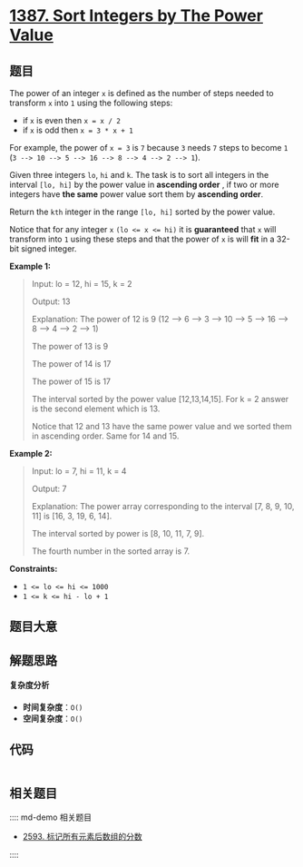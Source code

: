 # [1387. Sort Integers by The Power Value](https://leetcode.com/problems/sort-integers-by-the-power-value/)

## 题目

The power of an integer `x` is defined as the number of steps needed to
transform `x` into `1` using the following steps:

- if `x` is even then `x = x / 2`
- if `x` is odd then `x = 3 * x + 1`

For example, the power of `x = 3` is `7` because `3` needs `7` steps to become
`1` (`3 --> 10 --> 5 --> 16 --> 8 --> 4 --> 2 --> 1`).

Given three integers `lo`, `hi` and `k`. The task is to sort all integers in
the interval `[lo, hi]` by the power value in **ascending order** , if two or
more integers have **the same** power value sort them by **ascending order**.

Return the `kth` integer in the range `[lo, hi]` sorted by the power value.

Notice that for any integer `x` `(lo <= x <= hi)` it is **guaranteed** that
`x` will transform into `1` using these steps and that the power of `x` is
will **fit** in a 32-bit signed integer.

**Example 1:**

> Input: lo = 12, hi = 15, k = 2
>
> Output: 13
>
> Explanation: The power of 12 is 9 (12 --> 6 --> 3 --> 10 --> 5 --> 16 --> 8 --> 4 --> 2 --> 1)
>
> The power of 13 is 9
>
> The power of 14 is 17
>
> The power of 15 is 17
>
> The interval sorted by the power value [12,13,14,15]. For k = 2 answer is the second element which is 13.
>
> Notice that 12 and 13 have the same power value and we sorted them in ascending order. Same for 14 and 15.

**Example 2:**

> Input: lo = 7, hi = 11, k = 4
>
> Output: 7
>
> Explanation: The power array corresponding to the interval [7, 8, 9, 10, 11] is [16, 3, 19, 6, 14].
>
> The interval sorted by power is [8, 10, 11, 7, 9].
>
> The fourth number in the sorted array is 7.

**Constraints:**

- `1 <= lo <= hi <= 1000`
- `1 <= k <= hi - lo + 1`

## 题目大意

## 解题思路

#### 复杂度分析

- **时间复杂度**：`O()`
- **空间复杂度**：`O()`

## 代码

```javascript

```

## 相关题目

:::: md-demo 相关题目

- [2593. 标记所有元素后数组的分数](https://leetcode.com/problems/find-score-of-an-array-after-marking-all-elements)

::::
